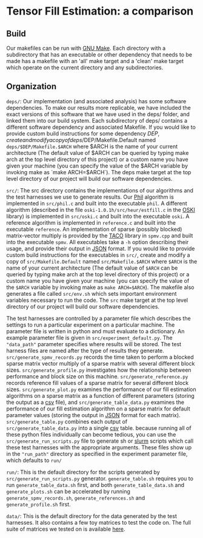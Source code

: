 Tensor Fill Estimation: a comparison
======================

Build
--------
Our makefiles can be run with [GNU Make](https://www.gnu.org/software/make/). Each directory with a subdirectory that has an executable or other dependency that needs to be made has a makefile with an 'all' make target and a 'clean' make target which operate on the current directory and any subdirectories.

Organization
--------

`deps/`:
  Our implementation (and associated analysis) has some software dependencies.
To make our results more replicable, we have included the exact versions of
this software that we have used in the deps/ folder, and linked them into our
build system. Each subdirectory of deps/ contains a different software
dependency and associated Makefile. If you would like to provide custom build
instructions for some dependency $DEP, create and modify a copy of
deps/$DEP/Makefile.Default named `deps/$DEP/Makefile.$ARCH` where $ARCH is the
name of your current architecture (The default value of $ARCH can be queried by
typing make arch at the top level directory of this project) or a custom name
you have given your machine (you can specify the value of the $ARCH variable
by invoking make as `make ARCH=$ARCH`). The deps make target at the top level
directory of our project will build our software dependencies.

`src/`:
  The src directory contains the implementations of our algorithms and the
test harnesses we use to generate results.
  Our [Phil]() algorithm is implemented in `src/phil.c` and built into the
executable `phil`. A different algorithm (described in the file
`oski-1.0.1h/src/heur/estfill.c` in the [OSKI](https://bebop.cs.berkeley.edu/oski/) library) is implemented in
`src/oski.c` and built into the executable `oski`. A reference algorithm is
implemented in `reference.c` and built into the executable `reference`. An
implementation of sparse (possibly blocked) matrix-vector multiply is provided
by the [TACO](http://tensor-compiler.org/) library in `spmv.cpp` and built into the executable `spmv`. All
executables take a `-h` option describing their usage, and provide their output
in [JSON](https://www.json.org/) format. If you would like to provide custom build instructions for
the executables in `src/`, create and modify a copy of `src/Makefile.Default`
named `src/Makefile.$ARCH` where `$ARCH` is the name of your current architecture
(The default value of `$ARCH` can be queried by typing make arch at the top level
directory of this project) or a custom name you have given your machine (you
can specify the value of the `$ARCH` variable by invoking make as `make
ARCH=$ARCH`). The makefile also generates a file called `src/env.sh` which sets
important environment variables necessary to run the code. The `src` make target
at the top level directory of our project will build our software dependencies.

  The test harnesses are controlled by a parameter file which describes the
settings to run a particular experiment on a particular machine. The parameter
file is written in python and must evaluate to a dictionary. An example
parameter file is given in `src/experiment_default.py`. The `"data_path"`
parameter specifies where results will be stored. The test harness files are named after the type
of results they generate. `src/generate_spmv_records.py` records the time taken
to perform a blocked sparse matrix vector multiply of a sparse matrix with
several different block sizes. `src/generate_profile.py` investigates how the
relationship between performance and block size on this machine.
`src/generate_reference.py` records reference fill values of a sparse matrix
for several different block sizes. `src/generate_plot.py` examines the
performance of our fill estimation algorithms on a sparse matrix as a function
of different parameters (storing the output as a [csv](https://en.wikipedia.org/wiki/Comma-separated_values) file), and
`src/generate_table_data.py` examines the performance of our fill estimation
algorithm on a sparse matrix for default parameter values (storing the output
in [JSON](https://www.json.org/) format for each matrix). `src/generate_table.py` combines each
output of `src/generate_table_data.py` into a single [csv](https://en.wikipedia.org/wiki/Comma-separated_values) table. because running
all of these python files individually can become tedious, you can use the
`src/generate_run_scripts.py` file to generate sh or [slurm](https://slurm.schedmd.com/) scripts
which call these test harnesses with the appropriate arguments. These files
show up in the `"run_path"` directory as specified in the experiment parameter file, which defaults to `run/`

`run/`:
  This is the default directory for the scripts generated by
`src/generate_run_scripts.py` generator. `generate_table.sh` requires you to
run `generate_table_data.sh` first, and both `generate_table_data.sh` and
`generate_plots.sh` can be accelerated by running `generate_spmv_records.sh`,
`generate_references.sh` and `generate_profile.sh` first.

`data/`:
  This is the default directory for the data generated by the test harnesses.
It also contains a few toy matrices to test the code on. The full suite of
matrices we tested on is available [here](https://drive.google.com/open?id=1-cw9nZDwZiGqsXFB8s8LCRbgIwVxSyZe).
